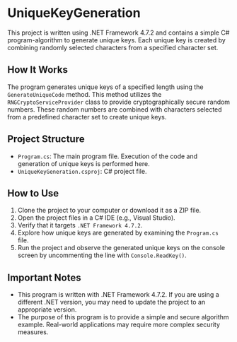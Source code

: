# UniqueKeyGeneration

This project is written using .NET Framework 4.7.2 and contains a simple C# program-algorithm to generate unique keys. Each unique key is created by combining randomly selected characters from a specified character set.

## How It Works

The program generates unique keys of a specified length using the `GenerateUniqueCode` method. This method utilizes the `RNGCryptoServiceProvider` class to provide cryptographically secure random numbers. These random numbers are combined with characters selected from a predefined character set to create unique keys.

## Project Structure

- `Program.cs`: The main program file. Execution of the code and generation of unique keys is performed here.
- `UniqueKeyGeneration.csproj`: C# project file.

## How to Use

1. Clone the project to your computer or download it as a ZIP file.
2. Open the project files in a C# IDE (e.g., Visual Studio).
3. Verify that it targets `.NET Framework 4.7.2`.
4. Explore how unique keys are generated by examining the `Program.cs` file.
5. Run the project and observe the generated unique keys on the console screen by uncommenting the line with `Console.ReadKey()`.

## Important Notes

- This program is written with .NET Framework 4.7.2. If you are using a different .NET version, you may need to update the project to an appropriate version.
- The purpose of this program is to provide a simple and secure algorithm example. Real-world applications may require more complex security measures.
